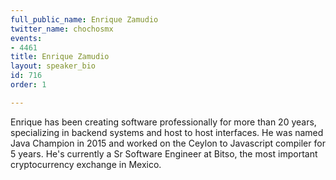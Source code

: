 ```yaml
---
full_public_name: Enrique Zamudio
twitter_name: chochosmx
events:
- 4461
title: Enrique Zamudio
layout: speaker_bio
id: 716
order: 1

---
```

Enrique has been creating software professionally for more than 20 years, specializing in backend systems and host to host interfaces. He was named Java Champion in 2015 and worked on the Ceylon to Javascript compiler for 5 years. He's currently a Sr Software Engineer at Bitso, the most important cryptocurrency exchange in Mexico.